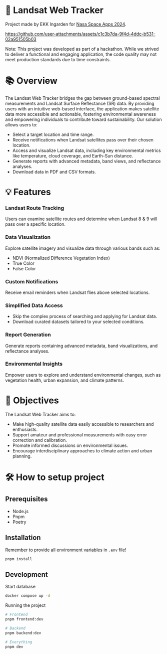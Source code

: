 # 🚀 Landsat Web Tracker

Project made by EKK Ingarden for [Nasa Space Apps 2024](https://www.spaceappschallenge.org/).

https://github.com/user-attachments/assets/c1c3b7da-9f4d-4ddc-b531-02a951505b03

Note: This project was developed as part of a hackathon. While we strived to deliver a functional and engaging application, the code quality may not meet production standards due to time constraints.


# 📚 Overview
The Landsat Web Tracker bridges the gap between ground-based spectral measurements and Landsat Surface Reflectance (SR) data. By providing users with an intuitive web-based interface, the application makes satellite data more accessible and actionable, fostering environmental awareness and empowering individuals to contribute toward sustainability.
Our solution allows users to:

- Select a target location and time range.
- Receive notifications when Landsat satellites pass over their chosen location.
- Access and visualize Landsat data, including key environmental metrics like temperature, cloud coverage, and Earth-Sun distance.
- Generate reports with advanced metadata, band views, and reflectance analyses.
- Download data in PDF and CSV formats.

# 💡 Features

### Landsat Route Tracking
Users can examine satellite routes and determine when Landsat 8 & 9 will pass over a specific location.

### Data Visualization
Explore satellite imagery and visualize data through various bands such as:

- NDVI (Normalized Difference Vegetation Index)
- True Color
- False Color

### Custom Notifications
Receive email reminders when Landsat flies above selected locations.

### Simplified Data Access

- Skip the complex process of searching and applying for Landsat data.
- Download curated datasets tailored to your selected conditions.

### Report Generation
Generate reports containing advanced metadata, band visualizations, and reflectance analyses.

### Environmental Insights
Empower users to explore and understand environmental changes, such as vegetation health, urban expansion, and climate patterns.

# 🎯 Objectives
The Landsat Web Tracker aims to:

- Make high-quality satellite data easily accessible to researchers and enthusiasts.
- Support amateur and professional measurements with easy error correction and calibration.
- Promote informed discussions on environmental issues.
- Encourage interdisciplinary approaches to climate action and urban planning.

# 🛠️ How to setup project

## Prerequisites
- Node.js
- Pnpm
- Poetry

## Installation
Remember to provide all environment variables in `.env` file!
```bash
pnpm install
```

## Development
Start database
```bash
docker compose up -d
```
Running the project
```bash
# Frontend
pnpm frontend:dev

# Backend
pnpm backend:dev

# Everything
pnpm dev
```
